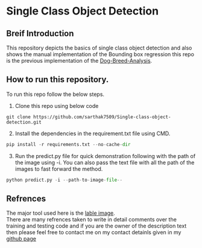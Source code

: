 # Single Class Object Detection
## Breif Introduction
This repository depicts the basics of single class object detection and also shows the manual implementation of the Bounding box regression this repo is the previous implementation of the [Dog-Breed-Analysis](https://github.com/sarthak7509/Dog_breed_analysis).

## How to run this repository.
To run this repo follow the below steps.<br>
1. Clone this repo using below code
```
git clone https://github.com/sarthak7509/Single-class-object-detection.git
```
2. Install the dependencies in the requirement.txt file using CMD.
```python
pip install -r requirements.txt --no-cache-dir
```
3. Run the predict.py file for quick demonstration following with the path of the image using -i. You can also pass the text file with all the path of the images to fast forward the method.
```python
python predict.py -i --path-to-image-file--
```

## Refrences
The major tool used here is the [lable image](https://github.com/tzutalin/labelImg).</br>
There are many refrences taken to write in detail comments over the training and testing code and if you are the owner of the description text then please feel free to contact me on my contact detainls given in my [github page](https://github.com/sarthak7509)